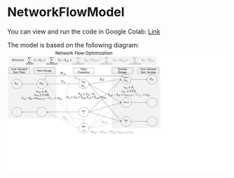 # NetworkFlowModel

You can view and run the code in Google Colab: [Link](https://colab.research.google.com/drive/1lgsv9l6K6wKo5nw0mn_UhU_A71-Byral)

The model is based on the following diagram:
![Optimization Model Diagram](https://github.com/mhridhay/NetworkFlowModel/blob/master/Model%20Diagram.png)
